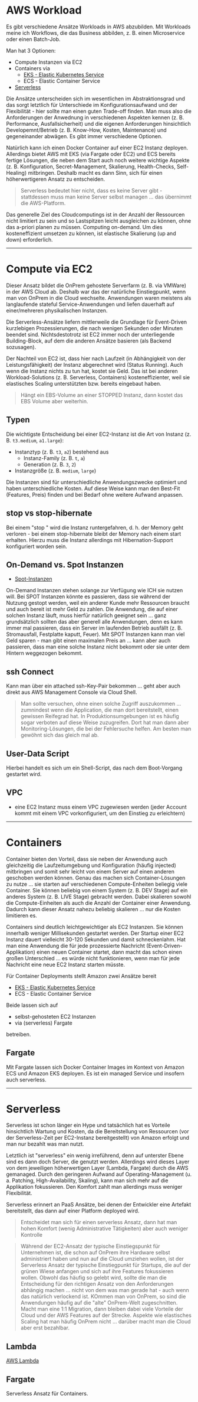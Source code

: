 # AWS Workload

Es gibt verschiedene Ansätze Workloads in AWS abzubilden. Mit Workloads meine ich Workflows, die das Business abbilden, z. B. einen Microservice oder einen Batch-Job.

Man hat 3 Optionen:

* Compute Instanzen via EC2
* Containers via
  * [EKS - Elastic Kubernetes Service](aws-eks.md)
  * ECS - Elastic Container Service
* [Serverless](aws_serverless.md)

Die Ansätze unterscheiden sich im wesentlichen im Abstraktionsgrad und das sorgt letztlich für Unterschiede im Konfigurationsaufwand und der Flexibilität - hier sollte man einen guten Trade-off finden. Man muss also die Anforderungen der Anwednung in verschiedenen Aspekten kennen (z. B. Performance, Ausfallsicherheit) und die eigenen Anforderungen hinsichtlich Developemnt/Betrieb (z. B. Know-How, Kosten, Maintenance) und gegeneinander abwägen. Es gibt immer verschiedene Optionen.

Natürlich kann ich einen Docker Container auf einer EC2 Instanz deployen. Allerdings bietet AWS mit EKS (via Fargate oder EC2) und ECS bereits fertige Lösungen, die neben dem Start auch noch weitere wichtige Aspekte (z. B. Konfiguration, Secret-Management, Skalierung, Health-Checks, Self-Healing) mitbringen. Deshalb macht es dann Sinn, sich für einen höherwertigeren Ansatz zu entscheiden.

> Serverless bedeutet hier nicht, dass es keine Server gibt - stattdessen muss man keine Server selbst managen ... das übernimmt die AWS-Platform.

Das generelle Ziel des Cloudcomputings ist in der Anzahl der Ressourcen nicht limitiert zu sein und so Lastspitzen leicht ausgleichen zu können, ohne das a-priori planen zu müssen. Computing on-demand. Um dies kosteneffizient umsetzen zu können, ist elastische Skalierung (up and down) erforderlich.

---

# Compute via EC2

Dieser Ansatz bildet die OnPrem gehostete Serverfarm (z. B. via VMWare) in der AWS Cloud ab. Deshalb war das der natürliche Einstiegpunkt, wenn man von OnPrem in die Cloud wechselte. Anwendungen waren meistens als langlaufende stateful Service-Anwendungen und liefen dauerhaft auf einer/mehreren physikalischen Instanzen.

Die Serverless-Ansätze liefern mittlerweile die Grundlage für Event-Driven kurzlebigen Prozessierungen, die nach wenigen Sekunden oder Minuten beendet sind. Nichtsdestotrotz ist EC2 immer noch der unterliegende Building-Block, auf dem die anderen Ansätze basieren (als Backend sozusagen).

Der Nachteil von EC2 ist, dass hier nach Laufzeit (in Abhängigkeit von der Leistungsfähigkeit) der Instanz abgerechnet wird (Status Running). Auch wenn die Instanz nichts zu tun hat, kostet sie Geld. Das ist bei anderen Workload-Solutions (z. B. Serverless, Containers) kosteneffizienter, weil sie elastisches Scaling unterstützten bzw. bereits eingebaut haben.

> Hängt ein EBS-Volume an einer STOPPED Instanz, dann kostet das EBS Volume aber weiterhin.

## Typen

Die wichtigste Entscheidung bei einer EC2-Instanz ist die Art von Instanz (z. B. `t3.medium`, `a1.large`):

* Instanztyp (z. B. `t3`, `a2`) bestehend aus
  * Instanz-Family (z. B. `t`, `a`)
  * Generation (z. B. `3`, `2`)
* Instanzgröße (z. B. `medium`, `large`)

Die Instanzen sind für unterschiedliche Anwendungszwecke optimiert und haben unterschiedliche Kosten. Auf diese Weise kann man den Best-Fit (Features, Preis) finden und bei Bedarf ohne weitere Aufwand anpassen.

## stop vs stop-hibernate

Bei einem "stop " wird die Instanz runtergefahren, d. h. der Memory geht verloren - bei einem stop-hibernate bleibt der Memory nach einem start erhalten. Hierzu muss die Instanz allerdings mit Hibernation-Support konfiguriert worden sein.

## On-Demand vs. Spot Instanzen

* [Spot-Instanzen](https://aws.amazon.com/ec2/spot/pricing/)

On-Demand Instanzen stehen solange zur Verfügung wie ICH sie nutzen will. Bei SPOT Instanzen könnte es passieren, dass sie während der Nutzung gestopt werden, weil ein anderer Kunde mehr Ressourcen braucht und auch bereit ist mehr Geld zu zahlen. Die Anwendung, die auf einer solchen Instanz läuft, muss hierfür natürlich geeignet sein ... ganz grundsätzlich sollten das aber generell alle Anwendungen, denn es kann immer mal passieren, dass ein Server im laufenden Betrieb ausfällt (z. B. Stromausfall, Festplatte kaputt, Feuer). Mit SPOT Instanzen kann man viel Geld sparen - man gibt einen maximalen Preis an ... kann aber auch passieren, dass man eine solche Instanz nicht bekommt oder sie unter dem Hintern weggezogen bekommt.

## ssh Connect

Kann man über ein attached ssh-Key-Pair bekommen ... geht aber auch direkt aus AWS Management Console via Cloud Shell.

> Man sollte versuchen, ohne einen solche Zugriff auszukommen ... zumnindest wenn die Application, die man dort bereitstellt, einen gewissen Reifegrad hat. In Produktionsumgebungen ist es häufig sogar verboten auf diese Weise zuzugreifen. Dort hat man dann aber Monitoring-Lösungen, die bei der Fehlersuche helfen. Am besten man gewöhnt sich das gleich mal ab.

## User-Data Script

Hierbei handelt es sich um ein Shell-Script, das nach dem Boot-Vorgang gestartet wird.

## VPC

* eine EC2 Instanz muss einem VPC zugewiesen werden (jeder Account kommt mit einem VPC vorkonfiguriert, um den Einstieg zu erleichtern)

---

# Containers

Container bieten den Vorteil, dass sie neben der Anwendung auch gleichzeitig die Laufzeitumgebung und Konfiguration (häufig injected) mitbringen und somit sehr leicht von einem Server auf einen anderen geschoben werden können. Genau das machen sich Container-Lösungen zu nutze ... sie starten auf verschiedenen Compute-Enheiten beliegig viele Container. Sie können beliebig von einem System (z. B. DEV Stage) auf ein anderes System (z. B. LIVE Stage) gebracht werden. Dabei skalieren sowohl die Compute-Einheiten als auch die Anzahl der Container einer Anwendung. Dadurch kann dieser Ansatz nahezu beliebig skalieren ... nur die Kosten limitieren es.

Containers sind deutlich leichtgewichtiger als EC2 Instanzen. Sie können innerhalb weniger Millisekunden gestartet werden. Der Startup einer EC2 Instanz dauert vielleicht 30-120 Sekunden und damit schneckenlahm. Hat man eine Anwendung die für jede prozessierte Nachricht (Event-Driven-Applikation) einen neuen Container startet, dann macht das schon einen großen Unterschied ... es würde nicht funktionieren, wenn man für jede Nachricht eine neue EC2 Instanz starten müsste.

Für Container Deployments stellt Amazon zwei Ansätze bereit

* [EKS - Elastic Kubernetes Service](aws-eks.md)
* ECS - Elastic Container Service

Beide lassen sich auf

* selbst-gehosteten EC2 Instanzen
* via (serverless) Fargate

betreiben.

## Fargate

Mit Fargate lassen sich Docker Container Images im Kontext von Amazon ECS und Amazon EKS deployen. Es ist ein managed Service und insofern auch serverless.

---

# Serverless

Serverless ist schon länger ein Hype und tatsächlich hat es Vorteile hinsichtlich Wartung und Kosten, da die Bereitstellung von Ressourcen (vor der Serverless-Zeit per EC2-Instanz bereitgestellt) von Amazon erfolgt und man nur bezahlt was man nutzt.

Letztlich ist "serverless" ein wenig irreführend, denn auf unterster Ebene sind es dann doch Server, die genutzt werden. Allerdings wird dieses Layer von dem jeweiligen höherwertigen Layer (Lambda, Fargate) durch die AWS gemanaged. Durch den geringeren Aufwand auf Operating-Management (u. a. Patching, High-Availability, Skaling), kann man sich mehr auf die Applikation fokussieren. Den Komfort zahlt man allerdings muss weniger Flexibilität.

Serverless erinnert an PaaS Ansätze, bei denen der Entwickler eine Artefakt bereitstellt, das dann auf einer Platform deployed wird.

> Entscheidet man sich für einen serverless Ansatz, dann hat man hohen Komfort (wenig Administrative Tätigkeiten) aber auch weniger Kontrolle

> Während der EC2-Ansatz der typische Einstiegspunkt für Unternehmen ist, die schon auf OnPrem ihre Hardware selbst administriert haben und nun auf die Cloud umziehen wollen, ist der Serverless Ansatz der typische Einstiegpunkt für Startups, die auf der grünen Wiese anfangen und sich auf ihre Features fokussieren wollen. Obwohl das häufig so gelebt wird, sollte die man die Entscheidung für den richtigen Ansatz von den Anforderungen abhängig machen ... nicht von dem was man gerade hat - auch wenn das natürlich verlockend ist. KOmmen man von OnPrem, so sind die Anwendungen häufig auf die "alte" OnPrem-Welt zugeschnitten. Macht man eine 1:1 Migration, dann bleiben dabei viele Vorteile der Cloud und der AWS Features auf der Strecke. Aspekte wie elastisches Scaling hat man häufig OnPrem nicht ... darüber macht man die Cloud aber erst bezahlbar.

## Lambda

[AWS Lambda](aws_lambda.md)

## Fargate

Serverless Ansatz für Containers.
